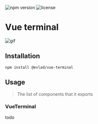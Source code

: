 ![npm version](https://img.shields.io/npm/v/@evlad/vue-terminal.svg)
![license](https://img.shields.io/npm/l/@evlad/vue-terminal.svg)
# Vue terminal

![gif](https://i.imgur.com/XV9pGib.gif)

## Installation

```
npm install @evlad/vue-terminal
```

## Usage

> The list of components that it exports

### VueTerminal

todo
